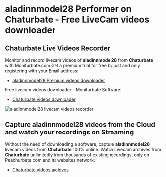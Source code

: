 # aladinnmodel28 Performer on Chaturbate - Free LiveCam videos downloader

## Chaturbate Live Videos Recorder

Monitor and record livecam videos of **aladinnmodel28** from **Chaturbate** with Moniturbate.com
Get a premium trial for free by just and only registering with your Email address:
* [aladinnmodel28 Premium videos downloader](https://moniturbate.com/request-demo-licence-key.html)

Free livecam videos downloader - Moniturbate Software:
* [Chaturbate videos downloader](https://moniturbate.com/moniturbate-download-software.html)

![aladinnmodel28 livecam videos recorder](https://peachurnet.com/templates/moniturbate-software.png)


## Capture aladinnmodel28 videos from the Cloud and watch your recordings on Streaming

Without the need of downloading a software, capture **aladinnmodel28** livecam videos from **Chaturbate** 100% online.
Watch Livecam archives from **Chaturbate** unlimitedly from thousands of existing recordings, only on Peachurbate.com and its websites network:
* [Chaturbate videos archives](https://peachurnet.com/)